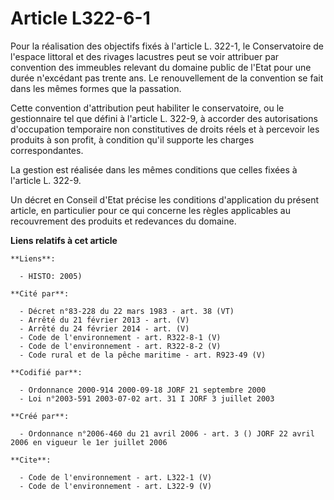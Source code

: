 # Article L322-6-1

Pour la réalisation des objectifs fixés à l'article L. 322-1, le Conservatoire de l'espace littoral et des rivages lacustres
peut se voir attribuer par convention des immeubles relevant du domaine public de l'Etat pour une durée n'excédant pas trente
ans. Le renouvellement de la convention se fait dans les mêmes formes que la passation. 

Cette convention d'attribution peut habiliter le conservatoire, ou le gestionnaire tel que défini à l'article L. 322-9, à
accorder des autorisations d'occupation temporaire non constitutives de droits réels et à percevoir les produits à son
profit, à condition qu'il supporte les charges correspondantes. 

La gestion est réalisée dans les mêmes conditions que celles fixées à l'article L. 322-9. 

Un décret en Conseil d'Etat précise les conditions d'application du présent article, en particulier pour ce qui concerne les
règles applicables au recouvrement des produits et redevances du domaine.

**Liens relatifs à cet article**

	**Liens**:

	  - HISTO: 2005)

	**Cité par**:

	  - Décret n°83-228 du 22 mars 1983 - art. 38 (VT)
	  - Arrêté du 21 février 2013 - art. (V)
	  - Arrêté du 24 février 2014 - art. (V)
	  - Code de l'environnement - art. R322-8-1 (V)
	  - Code de l'environnement - art. R322-8-2 (V)
	  - Code rural et de la pêche maritime - art. R923-49 (V)

	**Codifié par**:

	  - Ordonnance 2000-914 2000-09-18 JORF 21 septembre 2000
	  - Loi n°2003-591 2003-07-02 art. 31 I JORF 3 juillet 2003

	**Créé par**:

	  - Ordonnance n°2006-460 du 21 avril 2006 - art. 3 () JORF 22 avril 2006 en vigueur le 1er juillet 2006

	**Cite**:

	  - Code de l'environnement - art. L322-1 (V)
	  - Code de l'environnement - art. L322-9 (V)
